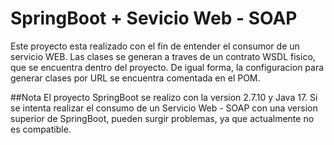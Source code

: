# SpringBoot + Sevicio Web - SOAP
Este proyecto esta realizado con el fin de entender el consumor de un servicio WEB. Las clases se generan a traves de un contrato WSDL fisico, que se encuentra dentro del proyecto. De igual forma, la configuracion para generar clases por URL se encuentra comentada en el POM.

##Nota
El proyecto SpringBoot se realizo con la version 2.7.10 y Java 17.
Si se intenta realizar el consumo de un Servicio Web - SOAP con una version superior de SpringBoot, pueden surgir problemas, ya que actualmente no es compatible.
